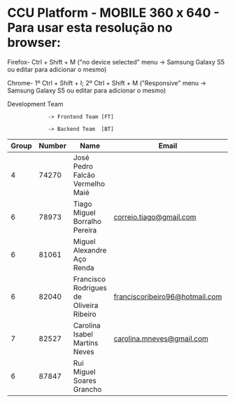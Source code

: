 # CCU Platform - MOBILE 360 x 640 - Para usar esta resolução no browser:
Firefox- Ctrl + Shift + M ("no device selected" menu -> Samsung Galaxy S5 ou editar para adicionar o mesmo)

Chrome- 1º Ctrl + Shift + I; 2º Ctrl + Shift + M ("Responsive" menu -> Samsung Galaxy S5 ou editar para adicionar o mesmo)

Development Team

                 -> Frontend Team [FT]

                 -> Backend Team  [BT]

|Group  | Number  |Name                                      |Email                     |GitHub     |Team|
|-------|---------|------------------------------------------|--------------------------|-----------|----|
|4 	    |74270 	  |José Pedro Falcão Vermelho Maié           |                              |             | BT |
|6 	    |78973 	  |Tiago Miguel Borralho Pereira             |correio.tiago@gmail.com 	    |tmbp95       | FT |
|6 	    |81061 	  |Miguel Alexandre Aço Renda                |                              |             | FT |
|6 	    |82040 	  |Francisco Rodrigues de Oliveira Ribeiro   |franciscoribeiro96@hotmail.com|chicoribeiro | FT |
|7     	|82527 	  |Carolina Isabel Martins Neves             |carolina.mneves@gmail.com     |carolNeves   | FT |
|6 	    |87847 	  |Rui Miguel Soares Grancho                 |                              |             | BT |
